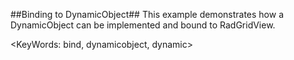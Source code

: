 ##Binding to DynamicObject##
This example demonstrates how a DynamicObject can be implemented and bound to RadGridView.

<KeyWords: bind, dynamicobject, dynamic>